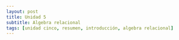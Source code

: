 ```yaml
---
layout: post
title: Unidad 5
subtitle: Algebra relacional 
tags: [unidad cinco, resumen, introducción, algebra relacional]
---
```

